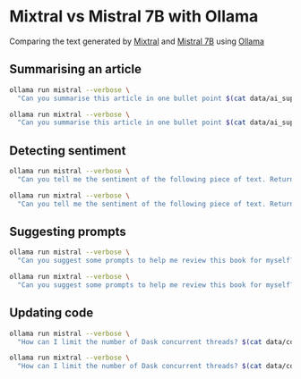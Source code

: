 # Mixtral vs Mistral 7B with Ollama

Comparing the text generated by [Mixtral](https://ollama.ai/library/mixtral) and [Mistral 7B](https://ollama.ai/library/mistral) using [Ollama](https://ollama.ai/)

## Summarising an article

```bash
ollama run mistral --verbose \
  "Can you summarise this article in one bullet point $(cat data/ai_supreme_court.txt)"
```

```bash
ollama run mixtral --verbose \
  "Can you summarise this article in one bullet point $(cat data/ai_supreme_court.txt)"
```

## Detecting sentiment

```bash
ollama run mistral --verbose \
  "Can you tell me the sentiment of the following piece of text. Return only 'POSITIVE' or 'NEGATIVE': $(cat data/linkedin.txt)"
```

```bash
ollama run mixtral --verbose \
  "Can you tell me the sentiment of the following piece of text. Return only 'POSITIVE' or 'NEGATIVE': $(cat data/linkedin.txt)"
```

## Suggesting prompts

```bash
ollama run mistral --verbose \
  "Can you suggest some prompts to help me review this book for myself? $(cat data/book.txt)"
```

```bash
ollama run mixtral --verbose \
  "Can you suggest some prompts to help me review this book for myself? $(cat data/book.txt)"
```

## Updating code

```bash
ollama run mistral --verbose \
  "How can I limit the number of Dask concurrent threads? $(cat data/code.py)"
```

```bash
ollama run mixtral --verbose \
  "How can I limit the number of Dask concurrent threads? $(cat data/code.py)"
```
